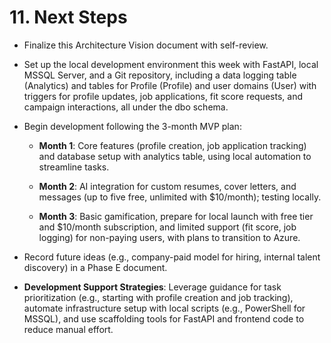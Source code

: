 # 11. Next Steps

- Finalize this Architecture Vision document with self-review.
    
- Set up the local development environment this week with FastAPI, local MSSQL Server, and a Git repository, including a data logging table (Analytics) and tables for Profile (Profile) and user domains (User) with triggers for profile updates, job applications, fit score requests, and campaign interactions, all under the dbo schema.
    
- Begin development following the 3-month MVP plan:
    
    - **Month 1**: Core features (profile creation, job application tracking) and database setup with analytics table, using local automation to streamline tasks.
        
    - **Month 2**: AI integration for custom resumes, cover letters, and messages (up to five free, unlimited with $10/month); testing locally.
        
    - **Month 3**: Basic gamification, prepare for local launch with free tier and $10/month subscription, and limited support (fit score, job logging) for non-paying users, with plans to transition to Azure.
        
- Record future ideas (e.g., company-paid model for hiring, internal talent discovery) in a Phase E document.
    
- **Development Support Strategies**: Leverage guidance for task prioritization (e.g., starting with profile creation and job tracking), automate infrastructure setup with local scripts (e.g., PowerShell for MSSQL), and use scaffolding tools for FastAPI and frontend code to reduce manual effort.